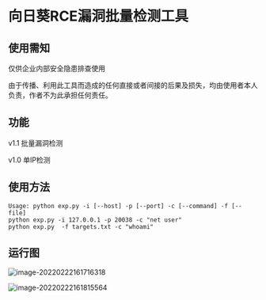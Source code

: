 # 向日葵RCE漏洞批量检测工具

## 使用需知
仅供企业内部安全隐患排查使用

由于传播、利用此工具而造成的任何直接或者间接的后果及损失，均由使用者本人负责，作者不为此承担任何责任。

## 功能
v1.1 批量漏洞检测

v1.0 单IP检测


## 使用方法
```shell
Usage: python exp.py -i [--host] -p [--port] -c [--command] -f [--file]
python exp.py -i 127.0.0.1 -p 20038 -c "net user" 
python exp.py  -f targets.txt -c "whoami"
```

## 运行图
![image-20220222161716318](https://cdn.jsdelivr.net/gh/j2ekim/blog-image/image/image-20220222161716318.png)

![image-20220222161815564](https://cdn.jsdelivr.net/gh/j2ekim/blog-image/image/image-20220222161815564.png)

